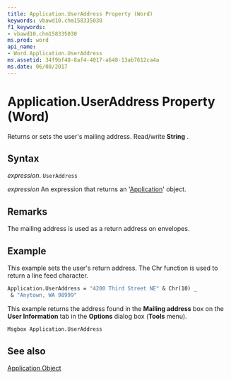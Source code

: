 ```yaml
---
title: Application.UserAddress Property (Word)
keywords: vbawd10.chm158335030
f1_keywords:
- vbawd10.chm158335030
ms.prod: word
api_name:
- Word.Application.UserAddress
ms.assetid: 34f9bf48-8af4-4017-a648-13ab7612ca4a
ms.date: 06/08/2017
---
```



# Application.UserAddress Property (Word)

Returns or sets the user's mailing address. Read/write  **String** .


## Syntax

 _expression_. `UserAddress`

 _expression_ An expression that returns an '[Application](Word.Application.md)' object.


## Remarks

The mailing address is used as a return address on envelopes.


## Example

This example sets the user's return address. The Chr function is used to return a line feed character.


```vb
Application.UserAddress = "4200 Third Street NE" & Chr(10) _ 
 & "Anytown, WA 98999"
```

This example returns the address found in the  **Mailing address** box on the **User Information** tab in the **Options** dialog box (**Tools** menu).




```vb
Msgbox Application.UserAddress
```


## See also


[Application Object](Word.Application.md)

